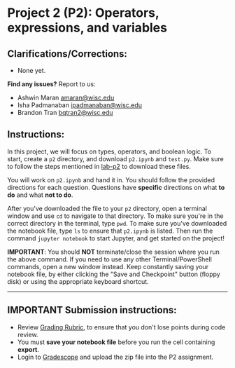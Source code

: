 # Project 2 (P2): Operators, expressions, and variables

## Clarifications/Corrections:

* None yet.

**Find any issues?** Report to us:

- Ashwin Maran <amaran@wisc.edu>
- Isha Padmanaban <ipadmanaban@wisc.edu>
- Brandon Tran <bqtran2@wisc.edu>

## Instructions:

In this project, we will focus on types, operators, and boolean logic. To start, create a `p2` directory, and download `p2.ipynb` and `test.py`. Make sure to follow the steps mentioned in [lab-p2](https://git.doit.wisc.edu/cdis/cs/courses/cs220/cs220-f22-projects/-/tree/main/lab-p2#task-21-download-boolipynb-opsipynb-and-modipynb) to download these files.

You will work on `p2.ipynb` and hand it in. You should follow the provided directions for each question. Questions have **specific** directions on what **to do** and what **not to do**. 

After you've downloaded the file to your `p2` directory, open a terminal window and use `cd` to navigate to that directory. To make sure you're in the correct directory in the terminal, type `pwd`. To make sure you've downloaded the notebook file, type `ls` to ensure that `p2.ipynb` is listed. Then run the command `jupyter notebook` to start Jupyter, and get started on the project!

**IMPORTANT**: You should **NOT** terminate/close the session where you run the above command. If you need to use any other Terminal/PowerShell commands, open a new window instead. Keep constantly saving your notebook file, by either clicking the "Save and Checkpoint" button (floppy disk) or using the appropriate keyboard shortcut.

------------------------------

## IMPORTANT Submission instructions:
- Review [Grading Rubric](https://git.doit.wisc.edu/cdis/cs/courses/cs220/cs220-f22-projects/-/tree/main/p2/rubric.md), to ensure that you don't lose points during code review.
- You must **save your notebook file** before you run the cell containing **export**.
- Login to [Gradescope](https://www.gradescope.com/) and upload the zip file into the P2 assignment.

